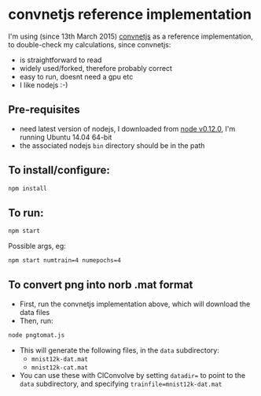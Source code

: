 # convnetjs reference implementation

I'm using (since 13th March 2015) [convnetjs](https://github.com/karpathy/convnetjs) as a reference implementation, to double-check
my calculations, since convnetjs:

 - is straightforward to read
 - widely used/forked, therefore probably correct
 - easy to run, doesnt need a gpu etc
 - I like nodejs :-)

## Pre-requisites

* need latest version of nodejs, I downloaded from [node v0.12.0](http://nodejs.org/dist/v0.12.0/node-v0.12.0-linux-x64.tar.gz), I'm running Ubuntu 14.04 64-bit
* the associated nodejs `bin` directory should be in the path

## To install/configure:

```bash
npm install
```

## To run:

```bash
npm start
```

Possible args, eg:
```bash
npm start numtrain=4 numepochs=4
```

## To convert png into norb .mat format

* First, run the convnetjs implementation above, which will download the data files
* Then, run:
```bash
node pngtomat.js
```
* This will generate the following files, in the `data` subdirectory:
  * `mnist12k-dat.mat`
  * `mnist12k-cat.mat`
* You can use these with ClConvolve by setting `datadir=` to point to the `data` subdirectory, and specifying `trainfile=mnist12k-dat.mat`


